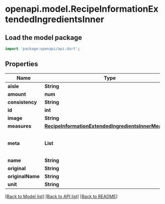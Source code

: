 # openapi.model.RecipeInformationExtendedIngredientsInner

## Load the model package
```dart
import 'package:openapi/api.dart';
```

## Properties
Name | Type | Description | Notes
------------ | ------------- | ------------- | -------------
**aisle** | **String** |  | 
**amount** | **num** |  | 
**consistency** | **String** |  | 
**id** | **int** |  | 
**image** | **String** |  | 
**measures** | [**RecipeInformationExtendedIngredientsInnerMeasures**](RecipeInformationExtendedIngredientsInnerMeasures.md) |  | [optional] 
**meta** | **List<String>** |  | [optional] [default to const []]
**name** | **String** |  | 
**original** | **String** |  | 
**originalName** | **String** |  | 
**unit** | **String** |  | 

[[Back to Model list]](../README.md#documentation-for-models) [[Back to API list]](../README.md#documentation-for-api-endpoints) [[Back to README]](../README.md)


